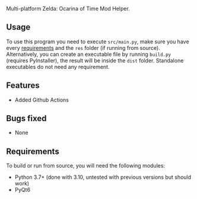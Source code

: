 Multi-platform Zelda: Ocarina of Time Mod Helper.

## Usage
To use this program you need to execute ``src/main.py``, make sure you have every [requirements](#Requirements) and the ``res`` folder (if running from source). Alternatively, you can create an executable file by running ``build.py`` (requires PyInstaller), the result will be inside the ``dist`` folder. Standalone executables do not need any requirement.

## Features
- Added Github Actions

## Bugs fixed
- None

## Requirements
To build or run from source, you will need the following modules:
- Python 3.7+ (done with 3.10, untested with previous versions but should work)
- PyQt6
